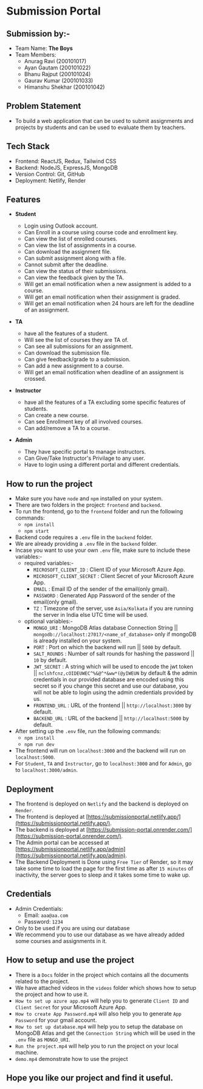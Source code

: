 # Submission Portal

## Submission by:- 
- Team Name: **The Boys**
- Team Members: 
    - Anurag Ravi      (200101017)
    - Ayan Gautam      (200101022)
    - Bhanu Rajput     (200101024)
    - Gaurav Kumar     (200101033)
    - Himanshu Shekhar (200101042)

## Problem Statement
- To build a web application that can be used to submit assignments and projects by students and can be used to evaluate them by teachers.

## Tech Stack
- Frontend: ReactJS, Redux, Tailwind CSS
- Backend: NodeJS, ExpressJS, MongoDB
- Version Control: Git, GitHub
- Deployment: Netlify, Render

## Features
- **Student**
  - Login using Outlook account.
  - Can Enroll in a course using course code and enrollment key.
  - Can view the list of enrolled courses.
  - Can view the list of assignments in a course.
  - Can download the assignment file.
  - Can submit assignment along with a file.
  - Cannot submit after the deadline.
  - Can view the status of their submissions.
  - Can view the feedback given by the TA.
  - Will get an email notification when a new assignment is added to a course.
  - Will get an email notification when their assignment is graded.
  - Will get an email notification when 24 hours are left for the deadline of an assignment.

- **TA**
  - have all the features of a student.
  - Will see the list of courses they are TA of.
  - Can see all submissions for an assignment.
  - Can download the submission file.
  - Can give feedback/grade to a submission.
  - Can add a new assignment to a course.
  - Will get an email notification when deadline of an assignment is crossed.

- **Instructor**
  - have all the features of a TA excluding some specific features of students.
  - Can create a new course.
  - Can see Enrollment key of all involved courses.
  - Can add/remove a TA to a course.

- **Admin**
  - They have specific portal to manage instructors.
  - Can Give/Take Instructor's Privilage to any user.
  - Have to login using a different portal and different credentials.

## How to run the project
- Make sure you have `node` and `npm` installed on your system.
- There are two folders in the project: `frontend` and `backend`.
- To run the frontend, go to the `frontend` folder and run the following commands:
  - `npm install`
  - `npm start`
- Backend code requires a `.env` file in the `backend` folder.
- We are already providing a `.env` file in the `backend` folder.
- Incase you want to use your own `.env` file, make sure to include these variables:-
  - required variables:-
    - `MICROSOFT_CLIENT_ID` : Client ID of your Microsoft Azure App.
    - `MICROSOFT_CLIENT_SECRET` : Client Secret of your Microsoft Azure App.
    - `EMAIL` : Email ID of the sender of the email(only gmail).
    - `PASSWORD` : Generated App Password of the sender of the email(only gmail).
    - `TZ` : Timezone of the server, use `Asia/Kolkata` if you are running the server in India else UTC time will be used.
  - optional variables:-
    - `MONGO_URI` : MongoDB Atlas database Connection String || `mongodb://localhost:27017/<name_of_database>` only if mongoDB is already installed on your system.
    - `PORT` : Port on which the backend will run || `5000` by default.
    - `SALT_ROUNDS` : Number of salt rounds for hashing the password || `10` by default.
    - `JWT_SECRET` : A string which will be used to encode the jwt token || `nclshfcnz,cOIDEUWEC^%&@^*&ww*(@yIWEUN` by default & the admin credentials in our provided database are encoded using this secret so if you change this secret and use our database, you will not be able to login using the admin credentials provided by us.
    - `FRONTEND_URL` : URL of the frontend || `http://localhost:3000` by default.
    - `BACKEND_URL` : URL of the backend || `http://localhost:5000` by default.
- After setting up the `.env` file, run the following commands:
    - `npm install`
    - `npm run dev`
- The frontend will run on `localhost:3000` and the backend will run on `localhost:5000`.
- For `Student`, `TA` and `Instructor`, go to `localhost:3000` and for `Admin`, go to `localhost:3000/admin`.

## Deployment
- The frontend is deployed on `Netlify` and the backend is deployed on `Render`.
- The frontend is deployed at [https://submissionportal.netlify.app/](https://submissionportal.netlify.app/).
- The backend is deployed at [https://submission-portal.onrender.com/](https://submission-portal.onrender.com/).
- The Admin portal can be accessed at [https://submissionportal.netlify.app/admin](https://submissionportal.netlify.app/admin).
- The Backend Deployment is Done using `Free Tier` of Render, so it may take some time to load the page for the first time as after `15 minutes` of inactivity, the server goes to sleep and it takes some time to wake up.


## Credentials
- Admin Credentials:
  - Email: `aaa@aa.com`
  - Password: `1234`
- Only to be used if you are using our database
- We recommend you to use our database as we have already added some courses and assignments in it.

## How to setup and use the project
- There is a `Docs` folder in the project which contains all the documents related to the project.
- We have attached videos in the `videos` folder which shows how to setup the project and how to use it.
- `How to set up azure app.mp4` will help you to generate `Client ID` and `Client Secret` for your Microsoft Azure App.
- `How to create App Password.mp4` will also help you to generate `App Password` for your gmail account.
- `How to set up database.mp4` will help you to setup the database on MongoDB Atlas and get the `Connection String` which will be used in the `.env` file as `MONGO_URI`.
- `Run the project.mp4` will help you to run the project on your local machine.
- `demo.mp4` demonstrate how to use the project


## Hope you like our project and find it useful.

